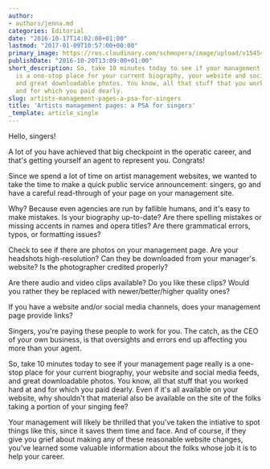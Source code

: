 ```yaml
---
author:
- authors/jenna.md
categories: Editorial
date: "2016-10-17T14:02:00+01:00"
lastmod: "2017-01-09T10:57:00+00:00"
primary_image: https://res.cloudinary.com/schmopera/image/upload/v1545409169/media/webhook-uploads/1483959416750/2017-01-10---.jpg.jpg
publishDate: "2016-10-20T13:09:00+01:00"
short_description: So, take 10 minutes today to see if your management page really
  is a one-stop place for your current biography, your website and social media feeds,
  and great downloadable photos. You know, all that stuff that you worked hard at
  and for which you paid dearly.
slug: artists-management-pages-a-psa-for-singers
title: 'Artists management pages: a PSA for singers'
_template: article_single
---
```


Hello, singers!

A lot of you have achieved that big checkpoint in the operatic career, and that's getting yourself an agent to represent you. Congrats!

Since we spend a lot of time on artist management websites, we wanted to take the time to make a quick public service announcement: singers, go and have a careful read-through of your page on your management site. 

Why? Because even agencies are run by fallible humans, and it's easy to make mistakes. Is your biography up-to-date? Are there spelling mistakes or missing accents in names and opera titles? Are there grammatical errors, typos, or formatting issues?

Check to see if there are photos on your management page. Are your headshots high-resolution? Can they be downloaded from your manager's website? Is the photographer credited properly?

Are there audio and video clips available? Do you like these clips? Would you rather they be replaced with newer/better/higher quality ones?

If you have a website and/or social media channels, does your management page provide links? 

Singers, you're paying these people to work for you. The catch, as the CEO of your own business, is that oversights and errors end up affecting you more than your agent. 

So, take 10 minutes today to see if your management page really is a one-stop place for your current biography, your website and social media feeds, and great downloadable photos. You know, all that stuff that you worked hard at and for which you paid dearly. Even if it's all available on your website, why shouldn't that material also be available on the site of the folks taking a portion of your singing fee?

Your management will likely be thrilled that you've taken the intiative to spot things like this, since it saves them time and face. And of course, if they give you grief about making any of these reasonable website changes, you've learned some valuable information about the folks whose job it is to help your career.
